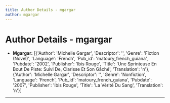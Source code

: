 ```yaml
---
title: Author Details - mgargar
author: mgargar
---
```


# Author Details - mgargar

<ul>
    <li><strong>Mgargar:</strong> [{'Author': 'Michelle Gargar', 'Descriptor': '', 'Genre': 'Fiction (Novel)', 'Language': 'French', 'Pub_id': 'matoury_french_guiana', 'Pubdate': '2002', 'Publisher': 'Ibis Rouge', 'Title': 'Une Sprinteuse En Bout De Piste: Suivi De, Clarisse Et Son Gâché', 'Translation': 'n'}, {'Author': 'Michelle Gargar', 'Descriptor': '', 'Genre': 'Nonfiction', 'Language': 'French', 'Pub_id': 'matoury_french_guiana', 'Pubdate': '2007', 'Publisher': 'Ibis Rouge', 'Title': 'La Vérité Du Sang', 'Translation': 'n'}]</li>
</ul>
<hr>